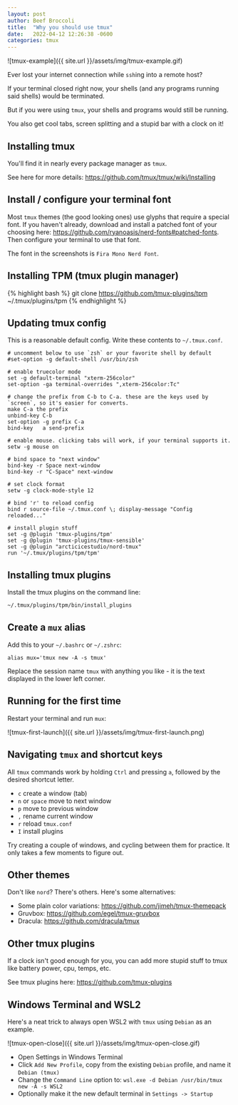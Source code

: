 ```yaml
---
layout: post
author: Beef Broccoli
title:  "Why you should use tmux"
date:   2022-04-12 12:26:38 -0600
categories: tmux
---
```


![tmux-example]({{ site.url }}/assets/img/tmux-example.gif)

Ever lost your internet connection while `ssh`ing into a remote host?

If your terminal closed right now, your shells (and any programs running said shells) would be terminated.

But if you were using `tmux`, your shells and programs would still be running.

You also get cool tabs, screen splitting and a stupid bar with a clock on it! 

## Installing tmux

You'll find it in nearly every package manager as `tmux`.

See here for more details: <https://github.com/tmux/tmux/wiki/Installing>

## Install / configure your terminal font

Most `tmux` themes (the good looking ones) use glyphs that require a special font.
If you haven't already, download and install a patched font of your choosing here: <https://github.com/ryanoasis/nerd-fonts#patched-fonts>.
Then configure your terminal to use that font.

The font in the screenshots is `Fira Mono Nerd Font`.

## Installing TPM (tmux plugin manager)

{% highlight bash %}
git clone https://github.com/tmux-plugins/tpm ~/.tmux/plugins/tpm
{% endhighlight %}

## Updating tmux config

This is a reasonable default config. Write these contents to `~/.tmux.conf`.

```tmux
# uncomment below to use `zsh` or your favorite shell by default
#set-option -g default-shell /usr/bin/zsh

# enable truecolor mode
set -g default-terminal "xterm-256color"
set-option -ga terminal-overrides ",xterm-256color:Tc"

# change the prefix from C-b to C-a. these are the keys used by `screen`, so it's easier for converts.
make C-a the prefix
unbind-key C-b
set-option -g prefix C-a
bind-key   a send-prefix

# enable mouse. clicking tabs will work, if your terminal supports it.
setw -g mouse on

# bind space to "next window"
bind-key -r Space next-window
bind-key -r "C-Space" next-window

# set clock format
setw -g clock-mode-style 12

# bind 'r' to reload config
bind r source-file ~/.tmux.conf \; display-message "Config reloaded..."

# install plugin stuff
set -g @plugin 'tmux-plugins/tpm'
set -g @plugin 'tmux-plugins/tmux-sensible'
set -g @plugin "arcticicestudio/nord-tmux"
run '~/.tmux/plugins/tpm/tpm'
```

## Installing tmux plugins

Install the tmux plugins on the command line:

```bash
~/.tmux/plugins/tpm/bin/install_plugins
```

## Create a `mux` alias

Add this to your `~/.bashrc` or `~/.zshrc`:

`alias mux='tmux new -A -s tmux'`

Replace the session name `tmux` with anything you like - it is the text displayed in the lower left corner.

## Running for the first time

Restart your terminal and run `mux`:

![tmux-first-launch]({{ site.url }}/assets/img/tmux-first-launch.png)

## Navigating `tmux` and shortcut keys

All `tmux` commands work by holding `Ctrl` and pressing `a`, followed by the desired shortcut letter.

- `c`             create a window (tab)
- `n` or `space`  move to next window
- `p`             move to previous window
- `,`             rename current window
- `r`             reload `tmux.conf`
- `I`             install plugins

Try creating a couple of windows, and cycling between them for practice.
It only takes a few moments to figure out.

## Other themes

Don't like `nord`? There's others. Here's some alternatives:

 - Some plain color variations: <https://github.com/jimeh/tmux-themepack>
 - Gruvbox: <https://github.com/egel/tmux-gruvbox>
 - Dracula: <https://github.com/dracula/tmux>

## Other tmux plugins

If a clock isn't good enough for you, you can add more stupid stuff to tmux like battery power, cpu, temps, etc.

See tmux plugins here: <https://github.com/tmux-plugins>

## Windows Terminal and WSL2

Here's a neat trick to always open WSL2 with `tmux` using `Debian` as an example.

![tmux-open-close]({{ site.url }}/assets/img/tmux-open-close.gif)

- Open Settings in Windows Terminal
- Click `Add New Profile`, copy from the existing `Debian` profile, and name it `Debian (tmux)`
- Change the `Command Line` option to: `wsl.exe -d Debian /usr/bin/tmux new -A -s WSL2`
- Optionally make it the new default terminal in `Settings -> Startup`
